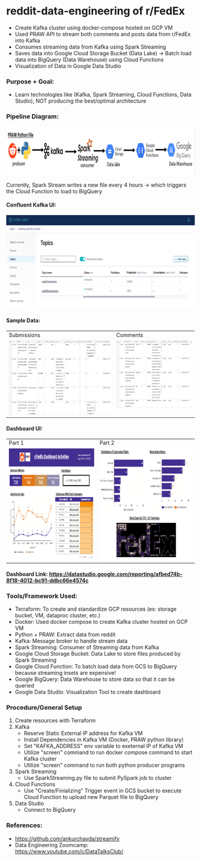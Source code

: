 # reddit-data-engineering of r/FedEx

- Create Kafka cluster using docker-compose hosted on GCP VM
- Used PRAW API to stream both comments and posts data from r/FedEx into Kafka
- Consumes streaming data from Kafka using Spark Streaming
- Saves data into Google Cloud Storage Bucket (Data Lake) -> Batch load data into BigQuery (Data Warehouse) using Cloud Functions
- Visualization of Data in Google Data Studio

### Purpose + Goal:
- Learn technologies like (Kafka, Spark Streaming, Cloud Functions, Data Studio), NOT producing the best/optimal architecture

### Pipeline Diagram:
<p align="center"> <img src=https://github.com/jsantoso2/reddit-data-engineering/blob/main/images/pipeline_diagram.png height="130"></p>
Currently, Spark Stream writes a new file every 4 hours -> which triggers the Cloud Function to load to BigQuery 

#### Confluent Kafka UI:
<p align="left"> <img src=https://github.com/jsantoso2/reddit-data-engineering/blob/main/images/kafka_topics.png height="250"></p>

#### Sample Data:
<table>
  <tr>
    <td>Submissions</td>
    <td>Comments</td>
  </tr>
  <tr>
    <td valign="top"><img src=https://github.com/jsantoso2/reddit-data-engineering/blob/main/images/submissions_data.png height="200"></td>
    <td valign="top"><img src=https://github.com/jsantoso2/reddit-data-engineering/blob/main/images/comments_data.png height="180"></td>
  </tr>
</table>
<p align="left"> </p>

#### Dashboard UI:
<table>
  <tr>
    <td>Part 1</td>
    <td>Part 2</td>
  </tr>
  <tr>
    <td valign="top"><img src=https://github.com/jsantoso2/reddit-data-engineering/blob/main/images/dashboard_1.png height="300"></td>
    <td valign="top"><img src=https://github.com/jsantoso2/reddit-data-engineering/blob/main/images/dashboard_2.png height="300"></td>
  </tr>
</table>

#### Dashboard Link: https://datastudio.google.com/reporting/afbed74b-8f18-4012-bc91-ddbc66e4574c

### Tools/Framework Used:
- Terraform: To create and standardize GCP resources (ex: storage bucket, VM, dataproc cluster, etc.)
- Docker: Used docker compose to create Kafka cluster hosted on GCP VM
- Python + PRAW: Extract data from reddit
- Kafka: Message broker to handle stream data
- Spark Streaming: Consumer of Streaming data from Kafka
- Google Cloud Storage Bucket: Data Lake to store files produced by Spark Streaming
- Google Cloud Function: To batch load data from GCS to BigQuery because streaming insets are expensive!
- Google BigQuery: Data Warehouse to store data so that it can be queried
- Google Data Studio: Visualization Tool to create dashboard

### Procedure/General Setup
1. Create resources with Terraform
2. Kafka
    - Reserve Static External IP address for Kafka VM
    - Install Dependencies in Kafka VM (Docker, PRAW python library)
    - Set "KAFKA_ADDRESS" env variable to exeternal IP of Kafka VM
    - Utilize "screen" command to run docker compose command to start Kafka cluster
    - Utilize "screen" command to run both python producer programs
3. Spark Streaming
    - Use SparkStreaming.py file to submit PySpark job to cluster
4. Cloud Functions
    - Use "Create/Finializing" Trigger event in GCS bucket to execute Cloud Function to upload new Parquet file to BigQuery
5. Data Studio
    - Connect to BigQuery

### References:
- https://github.com/ankurchavda/streamify
- Data Engineering Zoomcamp: https://www.youtube.com/c/DataTalksClub/

